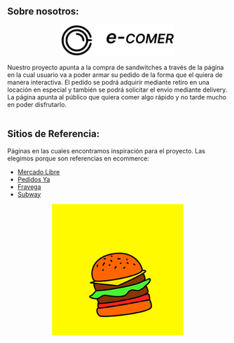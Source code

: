 









<h2>Sobre nosotros:</h2><div>   <p align="center">
<img width="257" height="72" src="/src/assets/to_readme/logo.png">
</p>
Nuestro proyecto apunta a la compra de sandwitches a través de la página en la cual usuario va a poder armar su pedido de la forma que el quiera de manera interactiva. El pedido se podrá adquirir mediante retiro en una locación en especial y también se podrá solicitar el envio mediante delivery. La página apunta al público que quiera comer algo rápido y no tarde mucho en poder disfrutarlo.

<br/>

<br/>
<h2>Sitios de Referencia:</h2>
<div>
<p>Páginas en las cuales encontramos inspiración para el proyecto. Las elegimos porque son referencias en ecommerce:    </p>

 <ul>
        <li><a href="https://www.mercadolibre.com.ar">Mercado Libre</a></li>
        <li><a href="hwww.pedidosya.com.ar">Pedidos Ya</a></li>
        <li><a href="www.fravega.com">Fravega</a></li>
        <li><a href="www.subway.com">Subway</a></li>
      </ul>
</div>

<p align="center">
<img width="300" height="300" src="/src/assets/to_readme/splashhamb.gif">
</p>



